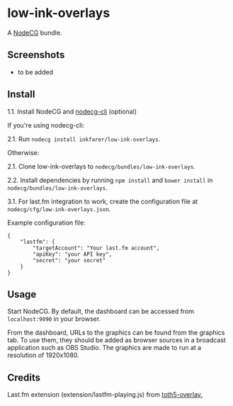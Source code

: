 # low-ink-overlays

A [NodeCG](http://github.com/nodecg/nodecg) bundle.

## Screenshots

* to be added

## Install

1.1. Install NodeCG and [nodecg-cli](https://github.com/nodecg/nodecg-cli) (optional)

If you're using nodecg-cli:

2.1. Run `nodecg install inkfarer/low-ink-overlays`.

Otherwise:

2.1. Clone low-ink-overlays to `nodecg/bundles/low-ink-overlays`.

2.2. Install dependencies by running `npm install` and `bower install` in `nodecg/bundles/low-ink-overlays`.

3.1. For last.fm integration to work, create the configuration file at `nodecg/cfg/low-ink-overlays.json`.

Example configuration file:
```
{
	"lastfm": {
		"targetAccount": "Your last.fm account",
		"apiKey": "your API key",
		"secret": "your secret"
	}
}
```

## Usage

Start NodeCG. By default, the dashboard can be accessed from `localhost:9090` in your browser.

From the dashboard, URLs to the graphics can be found from the graphics tab. To use them, they should be added as browser sources in a broadcast application such as OBS Studio. The graphics are made to run at a resolution of 1920x1080.

## Credits

Last.fm extension (extension/lastfm-playing.js) from [toth5-overlay.](https://github.com/TipoftheHats/toth5-overlay)